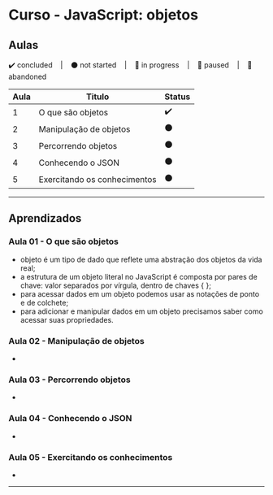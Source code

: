 # Curso - JavaScript: objetos

## Aulas
<p>
  ✔️ concluded &nbsp;&nbsp;&nbsp;|&nbsp;&nbsp;&nbsp;
  ⚫ not started &nbsp;&nbsp;&nbsp;|&nbsp;&nbsp;&nbsp;
  🔵 in progress &nbsp;&nbsp;&nbsp;|&nbsp;&nbsp;&nbsp;
  🔶 paused &nbsp;&nbsp;&nbsp;|&nbsp;&nbsp;&nbsp;
  🔴 abandoned 
</p>

| Aula | Titulo | Status |
| --- | --- | --- |
| 1 | O que são objetos | ✔️ |
| 2 | Manipulação de objetos | ⚫ |
| 3 | Percorrendo objetos | ⚫ |
| 4 | Conhecendo o JSON | ⚫ |
| 5 | Exercitando os conhecimentos | ⚫ |

---

## Aprendizados

### Aula 01 - O que são objetos
<ul>
  <li>objeto é um tipo de dado que reflete uma abstração dos objetos da vida real;</li>
  <li>a estrutura de um objeto literal no JavaScript é composta por pares de chave: valor separados por vírgula, dentro de chaves { };</li>
  <li>para acessar dados em um objeto podemos usar as notações de ponto e de colchete;</li>
  <li>para adicionar e manipular dados em um objeto precisamos saber como acessar suas propriedades.</li>
</ul>

### Aula 02 - Manipulação de objetos
<ul>
  <li></li>
</ul>

### Aula 03 - Percorrendo objetos
<ul>
  <li></li>
</ul>

### Aula 04 - Conhecendo o JSON
<ul>
  <li></li>
</ul>

### Aula 05 - Exercitando os conhecimentos
<ul>
  <li></li>
</ul>

---

